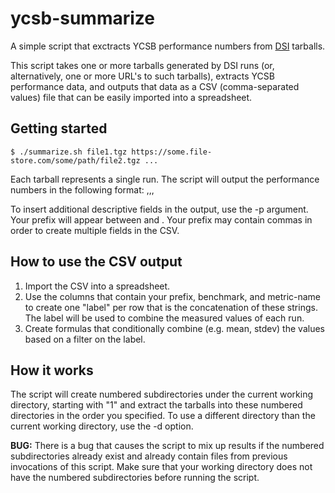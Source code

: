 # ycsb-summarize
A simple script that exctracts YCSB performance numbers from
[DSI](https://github.com/10gen/dsi) tarballs.

This script takes one or more tarballs generated by DSI runs (or,
alternatively, one or more URL's to such tarballs), extracts YCSB
performance data, and outputs that data as a CSV (comma-separated
values) file that can be easily imported into a spreadsheet.

## Getting started

    $ ./summarize.sh file1.tgz https://some.file-store.com/some/path/file2.tgz ...

Each tarball represents a single run.
The script will output the performance numbers in the following format:
<run-number>,<benchmark>,<metric-name>,<value>

To insert additional descriptive fields in the output, use the -p <prefix>
argument. Your prefix will appear between <run-number> and <prefix>.
Your prefix may contain commas in order to create multiple fields in
the CSV.

## How to use the CSV output

1. Import the CSV into a spreadsheet.
2. Use the columns that contain your prefix, benchmark, and metric-name to
   create one "label" per row that is the concatenation of these strings.
   The label will be used to combine the measured values of each run.
3. Create formulas that conditionally combine (e.g. mean, stdev) the values
   based on a filter on the label.

## How it works

The script will create numbered subdirectories under the current
working directory, starting with "1" and extract the tarballs into
these numbered directories in the order you specified. To use a different
directory than the current working directory, use the -d option.

**BUG:** There is a bug that causes the script to mix up results if the
numbered subdirectories already exist and already contain files from
previous invocations of this script. Make sure that your working directory
does not have the numbered subdirectories before running the script.

